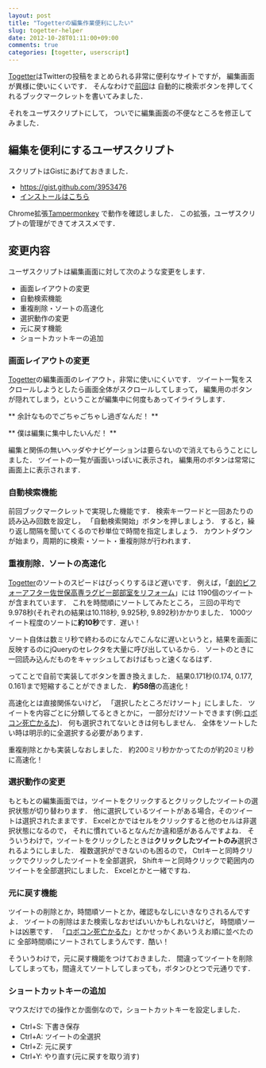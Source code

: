 ```yaml
---
layout: post
title: "Togetterの編集作業便利にしたい"
slug: togetter-helper
date: 2012-10-28T01:11:00+09:00
comments: true
categories: [togetter, userscript]
---
```


[Togetter][]はTwitterの投稿をまとめられる非常に便利なサイトですが，
編集画面が異様に使いにくいです．
そんなわけで[前回](/blog/2012/10/13/semiauto-togetter/)は
自動的に検索ボタンを押してくれるブックマークレットを書いてみました．

それをユーザスクリプトにして，
ついでに編集画面の不便なところを修正してみました．

<!-- More -->

## 編集を便利にするユーザスクリプト

スクリプトはGistにあげておきました．

- <https://gist.github.com/3953476>
- [インストールはこちら](https://gist.github.com/raw/3953476/TogetterHelper.user.js)

Chrome拡張[Tampermonkey](https://chrome.google.com/webstore/detail/tampermonkey/dhdgffkkebhmkfjojejmpbldmpobfkfo)
で動作を確認しました．
この拡張，ユーザスクリプトの管理ができてオススメです．

## 変更内容

ユーザスクリプトは編集画面に対して次のような変更をします．

- 画面レイアウトの変更
- 自動検索機能
- 重複削除・ソートの高速化
- 選択動作の変更
- 元に戻す機能
- ショートカットキーの追加

### 画面レイアウトの変更

[Togetter][]の編集画面のレイアウト，非常に使いにくいです．
ツイート一覧をスクロールしようとしたら画面全体がスクロールしてしまって，
編集用のボタンが隠れてしまう，ということが編集中に何度もあってイライラします．

** 余計なものでごちゃごちゃし過ぎなんだ！ **

** 僕は編集に集中したいんだ！ **

編集と関係の無いヘッダやナビゲーションは要らないので消えてもらうことにしました．
ツイートの一覧が画面いっぱいに表示され，
編集用のボタンは常常に画面上に表示されます．


### 自動検索機能

前回ブックマークレットで実現した機能です．
検索キーワードと一回あたりの読み込み回数を設定し，
「自動検索開始」ボタンを押しましょう．
すると，繰り返し間隔を聞いてくるので秒単位で時間を指定しましょう．
カウントダウンが始まり，周期的に検索・ソート・重複削除が行われます．

### 重複削除．ソートの高速化

[Togetter][]のソートのスピードはびっくりするほど遅いです．
例えば，「[劇的ビフォーアフター佐世保高専ラグビー部部室をリフォーム](http://togetter.com/li/374199)」には
1190個のツイートが含まれています．
これを時間順にソートしてみたところ，
三回の平均で9.978秒(それぞれの結果は10.118秒, 9.925秒, 9.892秒)かかりました．
1000ツイート程度のソートに**約10秒**です．遅い！

ソート自体は数ミリ秒で終わるのになんでこんなに遅いというと，結果を画面に反映するのにjQueryのセレクタを大量に呼び出しているから．
ソートのときに一回読み込んだものをキャッシュしておけばもっと速くなるはず．

ってことで自前で実装してボタンを置き換えました．
結果0.171秒(0.174, 0.177, 0.161)まで短縮することができました．
**約58倍**の高速化！

高速化とは直接関係ないけど，
「選択したところだけソート」にしました．
ツイートを内容ごとに分類してるときとかに，
一部分だけソートできます(例:[ロボコン死亡かるた](http://togetter.com/li/395528))．
何も選択されてないときは何もしません．
全体をソートしたい時は明示的に全選択する必要があります．

重複削除とかも実装しなおしました．
約200ミリ秒かかってたのが約20ミリ秒に高速化！


### 選択動作の変更

もともとの編集画面では，ツイートをクリックするとクリックしたツイートの選択状態が切り替わります．
他に選択しているツイートがある場合，そのツイートは選択されたままです．
Excelとかではセルをクリックすると他のセルは非選択状態になるので，
それに慣れているとなんだか違和感があるんですよね．
そういうわけで，ツイートをクリックしたときは**クリックしたツイートのみ**選択されるようにしました．
複数選択ができないのも困るので，
Ctrlキーと同時クリックでクリックしたツイートを全部選択，
Shiftキーと同時クリックで範囲内のツイートを全部選択にしました．
Excelとかと一緒ですね．


### 元に戻す機能

ツイートの削除とか，時間順ソートとか，確認もなしにいきなりされるんですよ．
ツイートの削除はまた検索しなおせばいいかもしれないけど，
時間順ソートは凶悪です．
「[ロボコン死亡かるた](http://togetter.com/li/395528)」とかせっかくあいうえお順に並べたのに
全部時間順にソートされてしまうんです．酷い！

そういうわけで，元に戻す機能をつけておきました．
間違ってツイートを削除してしまっても，間違えてソートしてしまっても，ボタンひとつで元通りです．

### ショートカットキーの追加

マウスだけでの操作とか面倒なので，ショートカットキーを設定しました．

- Ctrl+S: 下書き保存
- Ctrl+A: ツイートの全選択
- Ctrl+Z: 元に戻す
- Ctrl+Y: やり直す(元に戻すを取り消す)

[Togetter]: http://togetter.com/
